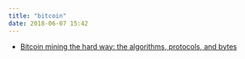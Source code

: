 ```yaml
---
title: "bitcoin"
date: 2018-06-07 15:42
---
```


 - [Bitcoin mining the hard way: the algorithms, protocols, and bytes](http://www.righto.com/2014/02/bitcoin-mining-hard-way-algorithms.html)
